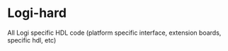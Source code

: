 Logi-hard
=========

All Logi specific HDL code (platform specific interface, extension boards, specific hdl, etc)